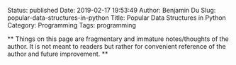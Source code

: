 Status: published
Date: 2019-02-17 19:53:49
Author: Benjamin Du
Slug: popular-data-structures-in-python
Title: Popular Data Structures in Python
Category: Programming
Tags: programming

**
Things on this page are fragmentary and immature notes/thoughts of the author.
It is not meant to readers but rather for convenient reference of the author and future improvement.
**

